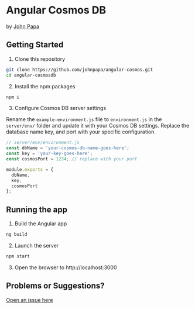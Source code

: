 # Angular Cosmos DB
by [John Papa](http://twitter.com/john_papa)

## Getting Started

1. Clone this repository
```bash
git clone https://github.com/johnpapa/angular-cosmos.git
cd angular-cosmosdb
```

2. Install the npm packages

```bash
npm i
```

3. Configure Cosmos DB server settings

Rename the `example-environment.js` file to `environment.js` in the `server/env/` folder and update it with your Cosmos DB settings. Replace the database name key, and port with your specific configuration.

```javascript
// server/env/environment.js
const dbName = 'your-cosmos-db-name-goes-here';
const key = 'your-key-goes-here';
const cosmosPort = 1234; // replace with your port

module.exports = {
  dbName,
  key,
  cosmosPort
};
```

## Running the app

1. Build the Angular app

```bash
ng build
```

2. Launch the server

```bash
npm start
```

3. Open the browser to http://localhost:3000

## Problems or Suggestions?

[Open an issue here](https://github.com/johnpapa/angular-cosmos/issues)

